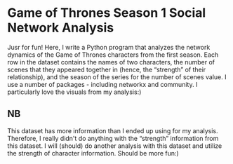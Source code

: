 # Game of Thrones Season 1 Social Network Analysis

Jusr for fun! Here, I write a Python program that analyzes the network dynamics of the Game of Thrones characters from the first season. Each row in the dataset contains the names of two characters, the number of scenes that they appeared together in (hence, the “strength” of their relationship), and the season of the series for the number of scenes value. I use a number of packages - including networkx and community. I particularly love the visuals from my analysis:)

## NB
This dataset has more information than I ended up using for my analysis. Therefore, I really didn't do anything with the “strength” information from this dataset. I will (should) do another analysis with this dataset and utilize the strength of character information. Should be more fun:)
